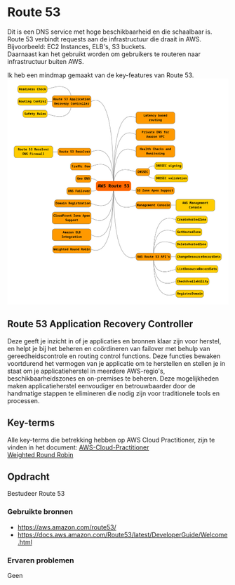 # Route 53
Dit is een DNS service met hoge beschikbaarheid en die schaalbaar is. Route 53 verbindt requests aan de infrastructuur die draait in AWS. Bijvoorbeeld: EC2 Instances, ELB's, S3 buckets.  
Daarnaast kan het gebruikt worden om gebruikers te routeren naar infrastructuur buiten AWS.

Ik heb een mindmap gemaakt van de key-features van Route 53.  
![mindmap](../00_includes/mindmap-route-53.png)

## Route 53 Application Recovery Controller
Deze geeft je inzicht in of je applicaties en bronnen klaar zijn voor herstel, en helpt je bij het beheren en coördineren van failover met behulp van gereedheidscontrole en routing control functions. Deze functies bewaken voortdurend het vermogen van je applicatie om te herstellen en stellen je in staat om je applicatieherstel in meerdere AWS-regio's, beschikbaarheidszones en on-premises te beheren. Deze mogelijkheden maken applicatieherstel eenvoudiger en betrouwbaarder door de handmatige stappen te elimineren die nodig zijn voor traditionele tools en processen.

## Key-terms
Alle key-terms die betrekking hebben op AWS Cloud Practitioner, zijn te vinden in het document: [AWS-Cloud-Practitioner](../beschrijvingen/aws-cloud-practitioner.md)  
[Weighted Round Robin](../beschrijvingen/aws-cloud-practitioner.md#WRR)  
## Opdracht
Bestudeer Route 53
### Gebruikte bronnen
- https://aws.amazon.com/route53/
- https://docs.aws.amazon.com/Route53/latest/DeveloperGuide/Welcome.html

### Ervaren problemen
Geen
